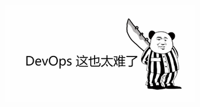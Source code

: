 <img src="../.vuepress/public/image-20200412224029567.png" alt="image-20200412224029567" style="zoom:150%;" />